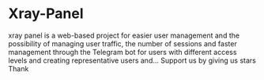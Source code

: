# Xray-Panel
xray panel is a web-based project for easier user management and the possibility of managing user traffic, the number of sessions and faster management through the Telegram bot for users with different access levels and creating representative users and...  Support us by giving us stars Thank
